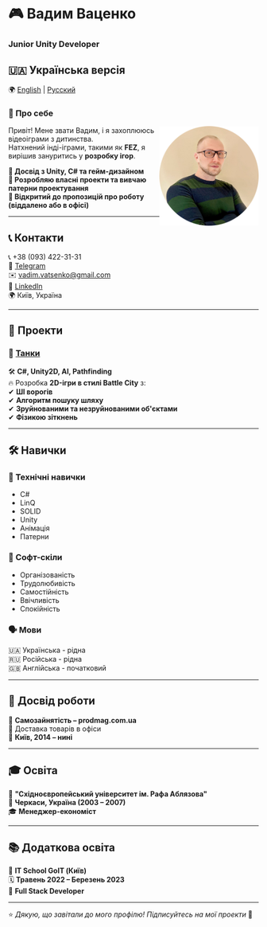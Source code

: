 # 🎮 Вадим Ваценко
### **Junior Unity Developer**  
## 🇺🇦 **Українська версія**  
🌍 [English](README.md) | [Русский](README_RUS.md)  
### 📝 Про себе  
<img src="images/Avatar.png" width="200" align="right">


Привіт! Мене звати Вадим, і я захоплююсь відеоіграми з дитинства.  
Натхнений інді-іграми, такими як **FEZ**, я вирішив зануритись у **розробку ігор**.  

**🔹 Досвід з Unity, C# та гейм-дизайном**  
**🔹 Розробляю власні проекти та вивчаю патерни проектування**  
**🔹 Відкритий до пропозицій про роботу (віддалено або в офісі)**  

---

## 📞 Контакти  
📞 +38 (093) 422-31-31  
💬 [Telegram](https://t.me/VadymVatsenko)  
✉️ [vadim.vatsenko@gmail.com](mailto:vadim.vatsenko@gmail.com)  
🔗 [LinkedIn](https://www.linkedin.com/in/vadym-vatsenko-667498242/)  
🌍 Київ, Україна  

---

## 🚀 Проекти  

### 🎯 [Танки](https://github.com/vadimvatsenko/C_Charp_Tanks)  
🛠 **C#, Unity2D, AI, Pathfinding**  
🔥 Розробка **2D-ігри в стилі Battle City** з:  
✔ **ШІ ворогів**  
✔ **Алгоритм пошуку шляху**  
✔ **Зруйнованими та незруйнованими об'єктами**  
✔ **Фізикою зіткнень**  

---

## 🛠 Навички  

### 🎯 Технічні навички  
- C#  
- LinQ  
- SOLID  
- Unity  
- Анімація  
- Патерни  

### 🤝 Софт-скіли  
- Організованість  
- Трудолюбивість  
- Самостійність  
- Ввічливість  
- Спокійність  

### 🗣 Мови  
🇺🇦 Українська - рідна  
🇷🇺 Російська - рідна  
🇬🇧 Англійська - початковий  

---

## 💼 Досвід роботи  
🛒 **Самозайнятість – prodmag.com.ua**  
🚚 Доставка товарів в офіси  
📍 **Київ, 2014 – нині**  

---

## 🎓 Освіта  
🏫 **"Східноєвропейський університет ім. Рафа Аблязова"**  
📍 **Черкаси, Україна (2003 – 2007)**  
🎓 **Менеджер-економіст**  

---

## 📚 Додаткова освіта  
🏫 **IT School GoIT (Київ)**  
🗓 **Травень 2022 – Березень 2023**  
📜 **Full Stack Developer**  

---

⭐️ _Дякую, що завітали до мого профілю! Підписуйтесь на мої проекти_ 🚀
